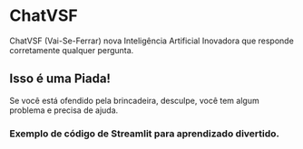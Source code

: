 # ChatVSF
ChatVSF (Vai-Se-Ferrar) nova Inteligência Artificial Inovadora que responde corretamente qualquer pergunta.

## Isso é uma Piada!
Se você está ofendido pela brincadeira, desculpe, você tem algum problema e precisa de ajuda.

### Exemplo de código de Streamlit para aprendizado divertido.
